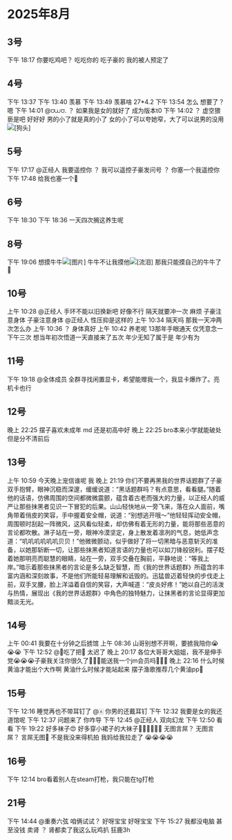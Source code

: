 # 2025年8月

<script setup lang="ts">
import { QTagColors } from 'fake-qq-ui';

</script>

## 3号

<q-window title="我的世界话题群">
    <q-tip>下午 18:17</q-tip>
    <q-text name="⩌⩊⩌." tag="LV100 群犯人(少女控" :tag-color="QTagColors.purple" avatar="https://q2.qlogo.cn/headimg_dl?dst_uin=2944162986&spec=100">你要吃鸡吧？</q-text>
    <q-text name="重奏六弦" tag="LV100 花飞" :tag-color="QTagColors.blue" avatar="https://q2.qlogo.cn/headimg_dl?dst_uin=488741813&spec=100">吃吃你的</q-text>
    <q-text name="⩌⩊⩌." tag="LV100 群犯人(少女控" :tag-color="QTagColors.purple" avatar="https://q2.qlogo.cn/headimg_dl?dst_uin=2944162986&spec=100">吃子豪的</q-text>
    <q-text name="⩌⩊⩌." tag="LV100 群犯人(少女控" :tag-color="QTagColors.purple" avatar="https://q2.qlogo.cn/headimg_dl?dst_uin=2944162986&spec=100">我的被人预定了</q-text>

</q-window>

## 4号

<q-window title="我的世界话题群">
    <q-tip>下午 13:37</q-tip>
    <q-image name="重奏六弦" tag="LV100 花飞" :tag-color="QTagColors.blue" avatar="https://q2.qlogo.cn/headimg_dl?dst_uin=488741813&spec=100" src="/img/2025-8-4-1.jfif"></q-image>
    <q-tip>下午 13:40</q-tip>
    <q-text name="无奈的系统君" tag="LV70 白丝控" :tag-color="QTagColors.purple" avatar="https://q2.qlogo.cn/headimg_dl?dst_uin=1592417016&spec=100">羡慕</q-text>
    <q-tip>下午 13:49</q-tip>
    <q-text name="⩌⩊⩌." tag="LV100 群犯人(少女控" :tag-color="QTagColors.purple" avatar="https://q2.qlogo.cn/headimg_dl?dst_uin=2944162986&spec=100">羡慕啥</q-text>
    <q-text name="无奈的系统君" tag="LV70 白丝控" :tag-color="QTagColors.purple" avatar="https://q2.qlogo.cn/headimg_dl?dst_uin=1592417016&spec=100">27*4.2</q-text>
    <q-tip>下午 13:54</q-tip>
    <q-text name="⩌⩊⩌." tag="LV100 群犯人(少女控" :tag-color="QTagColors.purple" avatar="https://q2.qlogo.cn/headimg_dl?dst_uin=2944162986&spec=100">怎么</q-text>
    <q-text name="⩌⩊⩌." tag="LV100 群犯人(少女控" :tag-color="QTagColors.purple" avatar="https://q2.qlogo.cn/headimg_dl?dst_uin=2944162986&spec=100">想要了？</q-text>
    <q-text name="❄️" tag="LV62 白丝足控" :tag-color="QTagColors.purple" avatar="https://q2.qlogo.cn/headimg_dl?dst_uin=3314518364&spec=100">嗯</q-text>
    <q-tip>下午 14:01</q-tip>
    <q-reply target="⩌⩊⩌." replyText="想要了？" name="无奈的系统君" tag="LV70 白丝控" :tag-color="QTagColors.purple" avatar="https://q2.qlogo.cn/headimg_dl?dst_uin=1592417016&spec=100"><a at>@⩌⩊⩌.</a> ？</q-reply>
    <q-text name="无奈的系统君" tag="LV70 白丝控" :tag-color="QTagColors.purple" avatar="https://q2.qlogo.cn/headimg_dl?dst_uin=1592417016&spec=100">如果我是女的就好了</q-text>
    <q-text name="无奈的系统君" tag="LV70 白丝控" :tag-color="QTagColors.purple" avatar="https://q2.qlogo.cn/headimg_dl?dst_uin=1592417016&spec=100">成为版本t0</q-text>
    <q-tip>下午 14:02</q-tip>
    <q-text name="⩌⩊⩌." tag="LV100 群犯人(少女控" :tag-color="QTagColors.purple" avatar="https://q2.qlogo.cn/headimg_dl?dst_uin=2944162986&spec=100">？</q-text>
    <q-text name="⩌⩊⩌." tag="LV100 群犯人(少女控" :tag-color="QTagColors.purple" avatar="https://q2.qlogo.cn/headimg_dl?dst_uin=2944162986&spec=100">虚空猥亵是吧</q-text>
    <q-text name="⩌⩊⩌." tag="LV100 群犯人(少女控" :tag-color="QTagColors.purple" avatar="https://q2.qlogo.cn/headimg_dl?dst_uin=2944162986&spec=100">好好好</q-text>
    <q-text name="无奈的系统君" tag="LV70 白丝控" :tag-color="QTagColors.purple" avatar="https://q2.qlogo.cn/headimg_dl?dst_uin=1592417016&spec=100">男的小了就是真的小了</q-text>
    <q-text name="无奈的系统君" tag="LV70 白丝控" :tag-color="QTagColors.purple" avatar="https://q2.qlogo.cn/headimg_dl?dst_uin=1592417016&spec=100">女的小了可以夸她窄，大了可以说男的没用</q-text>
    <q-text name="无奈的系统君" tag="LV70 白丝控" :tag-color="QTagColors.purple" avatar="https://q2.qlogo.cn/headimg_dl?dst_uin=1592417016&spec=100"><img alt="[狗头]" class="face" src="/img/face/狗头.png"></q-text>

</q-window>

## 5号

<q-window title="我的世界话题群">
    <q-tip>下午 17:17</q-tip>
    <q-image name="🀀" tag="LV100 传奇抗压王🐢" :tag-color="QTagColors.purple" avatar="https://q2.qlogo.cn/headimg_dl?dst_uin=2860986565&spec=100" src="/img/2025-8-5-1.jfif" ></q-image>
    <q-text name="🀀" tag="LV100 传奇抗压王🐢" :tag-color="QTagColors.purple" avatar="https://q2.qlogo.cn/headimg_dl?dst_uin=2860986565&spec=100" ><a at>@正经人</a> 我要遥控你</q-text>
    <q-reply target="🀀" replyText="@正经人 我要遥控你" name="正经人" tag="LV100 帅比大好人" :tag-color="QTagColors.orange" avatar="https://q2.qlogo.cn/headimg_dl?dst_uin=1767927045&spec=100">？</q-reply>
    <q-text name="重奏六弦" tag="LV100 花飞" :tag-color="QTagColors.blue" avatar="https://q2.qlogo.cn/headimg_dl?dst_uin=488741813&spec=100">我可以遥控子豪发问号</q-text>
    <q-text name="正经人" tag="LV100 帅比大好人" :tag-color="QTagColors.orange" avatar="https://q2.qlogo.cn/headimg_dl?dst_uin=1767927045&spec=100">？</q-text>
    <q-text name="正经人" tag="LV100 帅比大好人" :tag-color="QTagColors.orange" avatar="https://q2.qlogo.cn/headimg_dl?dst_uin=1767927045&spec=100">你塞一个我遥控你</q-text>
    <q-tip>下午 17:48</q-tip>
    <q-reply target="正经人" replyText="你塞一个我遥控你" name="🥚吃了把🥚" tag="LV56 egg lsp" :tag-color="QTagColors.purple" avatar="https://q2.qlogo.cn/headimg_dl?dst_uin=941486856&spec=100" >给我也塞一个🥵</q-reply>

</q-window>

## 6号

<q-window title="我的世界话题群">
    <q-tip>下午 18:30</q-tip>
    <q-image name="重奏六弦" tag="LV100 花飞" :tag-color="QTagColors.blue" avatar="https://q2.qlogo.cn/headimg_dl?dst_uin=488741813&spec=100" src="/img/2025-8-6-1.jfif" ></q-image>
    <q-tip>下午 18:36</q-tip>
    <q-text name="🀀" tag="LV100 传奇抗压王🐢" :tag-color="QTagColors.purple" avatar="https://q2.qlogo.cn/headimg_dl?dst_uin=2860986565&spec=100" >一天四次搁这养生呢</q-text>

</q-window>

## 8号

<q-window title="我的世界话题群">
    <q-tip>下午 19:06</q-tip>
    <q-text name="🥚吃了把🥚" tag="LV57 北大lsp蛋" :tag-color="QTagColors.purple" avatar="https://q2.qlogo.cn/headimg_dl?dst_uin=941486856&spec=100" >想摸牛牛<img alt="[图片]" src="/img/2025-8-8-1.jfif"></q-text>
    <q-text name="🥚吃了把🥚" tag="LV57 北大lsp蛋" :tag-color="QTagColors.purple" avatar="https://q2.qlogo.cn/headimg_dl?dst_uin=941486856&spec=100" >牛牛不让我摸他<img alt="[流泪]" class="face" src="/img/face/流泪.png"></q-text>
    <q-text name="🥚吃了把🥚" tag="LV57 北大lsp蛋" :tag-color="QTagColors.purple" avatar="https://q2.qlogo.cn/headimg_dl?dst_uin=941486856&spec=100" >那我只能摸自己的牛牛了🥵</q-text>

</q-window>

## 10号

<q-window title="我的世界话题群">
    <q-tip>上午 10:28</q-tip>
    <q-reply target="正经人" replyText="以旧换新也不行吧" name="想死想死想死想死想死想死的狐狸【狐尼克】" tag="LV100 王者" :tag-color="QTagColors.grey" avatar="https://q2.qlogo.cn/headimg_dl?dst_uin=2467743669&spec=100" ><a at> @正经人</a> 手环不能以旧换新吧</q-reply>
    <q-text name="正经人" tag="LV100 帅比大好人" :tag-color="QTagColors.orange" avatar="https://q2.qlogo.cn/headimg_dl?dst_uin=1767927045&spec=100">好像不行</q-text>
    <q-text name="正经人" tag="LV100 帅比大好人" :tag-color="QTagColors.orange" avatar="https://q2.qlogo.cn/headimg_dl?dst_uin=1767927045&spec=100">隔天就要冲一次</q-text>
    <q-text name="正经人" tag="LV100 帅比大好人" :tag-color="QTagColors.orange" avatar="https://q2.qlogo.cn/headimg_dl?dst_uin=1767927045&spec=100">麻烦</q-text>
    <q-reply target="正经人" replyText="隔天就要冲一次" name="🥚吃了把🥚" tag="LV57 北大lsp蛋" :tag-color="QTagColors.purple" avatar="https://q2.qlogo.cn/headimg_dl?dst_uin=941486856&spec=100" >子豪注意身体</q-reply>
    <q-text name="想死想死想死想死想死想死的狐狸【狐尼克】" tag="LV100 王者" :tag-color="QTagColors.grey" avatar="https://q2.qlogo.cn/headimg_dl?dst_uin=2467743669&spec=100" >子豪注意身体</q-text>
    <q-reply target="正经人" replyText="隔天就要冲一次" name="🏃‍♂️" tag="LV100 神棍迅猛受" :tag-color="QTagColors.orange" avatar="https://q2.qlogo.cn/headimg_dl?dst_uin=3306636756&spec=100" ><a at> @正经人</a> 性压抑是这样的</q-reply>
    <q-tip>上午 10:34</q-tip>
    <q-text name="无奈的系统君" tag="LV72 白丝控" :tag-color="QTagColors.purple" avatar="https://q2.qlogo.cn/headimg_dl?dst_uin=1592417016&spec=100">隔天吗</q-text>
    <q-text name="无奈的系统君" tag="LV72 白丝控" :tag-color="QTagColors.purple" avatar="https://q2.qlogo.cn/headimg_dl?dst_uin=1592417016&spec=100">那我一天冲两次怎么办</q-text>
    <q-tip>上午 10:36</q-tip>
    <q-text name="⩌⩊⩌." tag="LV100 群犯人(少女控" :tag-color="QTagColors.purple" avatar="https://q2.qlogo.cn/headimg_dl?dst_uin=2944162986&spec=100">？</q-text>
    <q-text name="⩌⩊⩌." tag="LV100 群犯人(少女控" :tag-color="QTagColors.purple" avatar="https://q2.qlogo.cn/headimg_dl?dst_uin=2944162986&spec=100">身体真好</q-text>
    <q-tip>上午 10:42</q-tip>
    <q-text name="🀀" tag="LV100 传奇抗压王🐢" :tag-color="QTagColors.purple" avatar="https://q2.qlogo.cn/headimg_dl?dst_uin=2860986565&spec=100">养老呢</q-text>
    <q-text name="🀀" tag="LV100 传奇抗压王🐢" :tag-color="QTagColors.purple" avatar="https://q2.qlogo.cn/headimg_dl?dst_uin=2860986565&spec=100">13那年手眼通天</q-text>
    <q-text name="🀀" tag="LV100 传奇抗压王🐢" :tag-color="QTagColors.purple" avatar="https://q2.qlogo.cn/headimg_dl?dst_uin=2860986565&spec=100">仅凭意念一下午三次</q-text>
    <q-text name="🥚吃了把🥚" tag="LV58 北大lsp蛋" :tag-color="QTagColors.purple" avatar="https://q2.qlogo.cn/headimg_dl?dst_uin=941486856&spec=100" >想当年初次悟道一天直接来了五次</q-text>
    <q-text name="🥚吃了把🥚" tag="LV58 北大lsp蛋" :tag-color="QTagColors.purple" avatar="https://q2.qlogo.cn/headimg_dl?dst_uin=941486856&spec=100" >年少无知了属于是</q-text>
    <q-text name="⩌⩊⩌." tag="LV100 群犯人(少女控" :tag-color="QTagColors.purple" avatar="https://q2.qlogo.cn/headimg_dl?dst_uin=2944162986&spec=100">年少有为</q-text>

</q-window>

## 11号

<q-window title="Minecraft资源群">
    <q-tip>下午 19:18</q-tip>
    <q-text name="雨梦" tag="LV13 骷髅" :tag-color="QTagColors.grey" avatar="https://q2.qlogo.cn/headimg_dl?dst_uin=2113845998&spec=100" >@全体成员 全群寻找闲置显卡，希望能赠我一个，我显卡爆炸了。亮机卡也行</q-text>

</q-window>

## 12号

<q-window title="我的世界话题群">
    <q-tip>晚上 22:25</q-tip>
    <q-text name="正经人" tag="LV100 帅比大好人" :tag-color="QTagColors.orange" avatar="https://q2.qlogo.cn/headimg_dl?dst_uin=1767927045&spec=100">摆子喜欢未成年</q-text>
    <q-text name="正经人" tag="LV100 帅比大好人" :tag-color="QTagColors.orange" avatar="https://q2.qlogo.cn/headimg_dl?dst_uin=1767927045&spec=100">md</q-text>
    <q-text name="🥔" tag="LV100 烧土豆" :tag-color="QTagColors.purple" avatar="https://q2.qlogo.cn/headimg_dl?dst_uin=3442827834&spec=100" >还是初高中好</q-text>
    <q-tip>晚上 22:25</q-tip>
    <q-text name="小魔禁黑魔改" tag="LV100 白毛控变态" :tag-color="QTagColors.purple" avatar="https://q2.qlogo.cn/headimg_dl?dst_uin=2358286166&spec=100" >bro本来小学就能破处</q-text>
    <q-text name="小魔禁黑魔改" tag="LV100 白毛控变态" :tag-color="QTagColors.purple" avatar="https://q2.qlogo.cn/headimg_dl?dst_uin=2358286166&spec=100" >但是分不清前后</q-text>
</q-window>

## 13号

<q-window title="我的世界话题群">
    <q-tip>上午 10:59</q-tip>
    <q-text name="🀀" tag="LV100 传奇抗压王🐢" :tag-color="QTagColors.purple" avatar="https://q2.qlogo.cn/headimg_dl?dst_uin=2860986565&spec=100">今天晚上宠信谁呢</q-text>
    <q-image name="🀀" tag="LV100 传奇抗压王🐢" :tag-color="QTagColors.purple" avatar="https://q2.qlogo.cn/headimg_dl?dst_uin=2860986565&spec=100" src="/img/2025-8-13-1.jfif"></q-image>
    <q-text name="重奏六弦" tag="LV100 花飞" :tag-color="QTagColors.blue" avatar="https://q2.qlogo.cn/headimg_dl?dst_uin=488741813&spec=100">我</q-text>
    <q-tip>晚上 21:19</q-tip>
    <q-text name="重奏六弦" tag="LV100 花飞" :tag-color="QTagColors.blue" avatar="https://q2.qlogo.cn/headimg_dl?dst_uin=488741813&spec=100">你们不要再黑我的世界话题群了子豪双手抱臂，眼神沉稳而深邃，缓缓说道：“黑话题群吗？有点意思，看看腿。”随着他的话语，仿佛周围的空间都微微震颤，蕴含着古老而强大的力量，以正经人的威严让那些抹黑者见识一下冒犯的后果。山山轻快地从一旁飞来，落在众人面前，嘴角带着俏皮的笑容，手中握着安全帽，说道：“别想逃开哦～”他轻轻挥动安全帽，周围顿时刮起一阵微风，这风看似轻柔，却仿佛有着无形的力量，能将那些恶意的言论都吹散。淋子站在一旁，眼神冷漠坚定，身上散发着凛冽的气息，她低声念道：“叽叽叽叽叽叽贝贝！”他微微颤动，似乎做好了将一切黑暗与恶意斩灭的准备，以她那斩断一切，让那些抹黑者知道言语的力量也可以如刀锋般锐利。摆子眨着她那明亮而聪慧的眼睛，站在一旁，双手交叠在胸前，平静地说：“等我上岸。”暗示着那些抹黑者的言论是多么缺乏智慧，而《我的世界话题群》所蕴含的丰富内涵和深刻故事，不是他们所能轻易理解和诋毁的。迅猛兽迈着轻快的步伐走上前，双手叉腰，脸上洋溢着自信的笑容，大声喊道：“皮炎好疼！”她以自己的活泼与热情，展现出《我的世界话题群》中角色的独特魅力，让抹黑者的言论显得更加黯淡无光。</q-text>

</q-window>

## 14号

<q-window title="我的世界话题群">
    <q-tip>上午 00:41</q-tip>
    <q-text name="⛰️" tag="LV100 🖕🏻" :tag-color="QTagColors.blue" avatar="https://q2.qlogo.cn/headimg_dl?dst_uin=2939004685&spec=100" >我要在十分钟之后掳馆</q-text>
    <q-tip>上午 08:36</q-tip>
    <q-reply target="⛰️" replyText="我要在十分钟之后掳馆" name="🥚吃了把🥚" tag="LV59 北大lsp蛋" :tag-color="QTagColors.purple" avatar="https://q2.qlogo.cn/headimg_dl?dst_uin=941486856&spec=100" >山哥别想不开啊，要掳我陪你😭😭😭</q-reply>
    <q-tip>下午 12:52</q-tip>
    <q-reply target="🥚吃了把🥚" replyText="山哥别想不开啊，要掳我陪你😭😭😭" name="⛰️" tag="LV100 🖕🏻" :tag-color="QTagColors.blue" avatar="https://q2.qlogo.cn/headimg_dl?dst_uin=2939004685&spec=100" ><a at>@🥚吃了把🥚</a> 太迟了</q-reply>
    <q-tip>晚上 20:17</q-tip>
    <q-text name="🥚吃了把🥚" tag="LV58 北大lsp蛋" :tag-color="QTagColors.purple" avatar="https://q2.qlogo.cn/headimg_dl?dst_uin=941486856&spec=100" >各位大哥哥大姐姐，我不是伸手党😭😭😭子豪我关注你很久了🥵🥵🥵能送我一个jm会员吗🥺🥺🥺</q-text>
    <q-tip>晚上 22:16</q-tip>
    <q-text name="群摆子" tag="LV100 变态男娘控" :tag-color="QTagColors.purple" avatar="https://q2.qlogo.cn/headimg_dl?dst_uin=3030376163&spec=100" >什么时候黄油才能出个大作啊</q-text>
    <q-text name="群摆子" tag="LV100 变态男娘控" :tag-color="QTagColors.purple" avatar="https://q2.qlogo.cn/headimg_dl?dst_uin=3030376163&spec=100" >黄油什么时候才能站起来</q-text>
    <q-image name="群摆子" tag="LV100 变态男娘控" :tag-color="QTagColors.purple" avatar="https://q2.qlogo.cn/headimg_dl?dst_uin=3030376163&spec=100" src="/img/2025-8-14-1.jfif" ></q-image>
    <q-text name="🥚吃了把🥚" tag="LV58 北大lsp蛋" :tag-color="QTagColors.purple" avatar="https://q2.qlogo.cn/headimg_dl?dst_uin=941486856&spec=100" >摆子渔歌推荐几个黄油pp👦</q-text>

</q-window>

## 15号

<q-window title="我的世界话题群">
    <q-tip>下午 12:16</q-tip>
    <q-text name="🀀" tag="LV100 传奇抗压王🐢" :tag-color="QTagColors.purple" avatar="https://q2.qlogo.cn/headimg_dl?dst_uin=2860986565&spec=100">睡觉再也不带耳钉了</q-text>
    <q-reply target="🀀" replyText="睡觉再也不带耳钉了" name="重奏六弦" tag="LV100 花飞" :tag-color="QTagColors.blue" avatar="https://q2.qlogo.cn/headimg_dl?dst_uin=488741813&spec=100"><a at>@🀀</a> 你男的还戴耳钉</q-reply>
    <q-tip>下午 12:32</q-tip>
    <q-text name="🀀" tag="LV100 传奇抗压王🐢" :tag-color="QTagColors.purple" avatar="https://q2.qlogo.cn/headimg_dl?dst_uin=2860986565&spec=100">我要是女的我还道馆呢</q-text>
    <q-tip>下午 12:37</q-tip>
    <q-text name="正经人" tag="LV100 帅比大好人" :tag-color="QTagColors.orange" avatar="https://q2.qlogo.cn/headimg_dl?dst_uin=1767927045&spec=100">问题来了</q-text>
    <q-text name="正经人" tag="LV100 帅比大好人" :tag-color="QTagColors.orange" avatar="https://q2.qlogo.cn/headimg_dl?dst_uin=1767927045&spec=100">你咋导</q-text>
    <q-tip>下午 12:45</q-tip>
    <q-reply target="正经人" replyText="你咋导" name="🀀" tag="LV100 传奇抗压王🐢" :tag-color="QTagColors.purple" avatar="https://q2.qlogo.cn/headimg_dl?dst_uin=2860986565&spec=100"><a at>@正经人</a> 双向幻龙</q-reply>
    <q-tip>下午 12:50</q-tip>
    <q-reply target="🀀" replyText="@正经人 双向幻龙" name="🏃‍♂️" tag="LV100 神棍迅猛受" :tag-color="QTagColors.purple" avatar="https://q2.qlogo.cn/headimg_dl?dst_uin=3306636756&spec=100">看看</q-reply>
    <q-tip>下午 19:22</q-tip>
    <q-text name="🥚吃了把🥚" tag="LV60 北大lsp蛋" :tag-color="QTagColors.purple" avatar="https://q2.qlogo.cn/headimg_dl?dst_uin=941486856&spec=100">好多袜子😍</q-text>
    <q-text name="🥚吃了把🥚" tag="LV60 北大lsp蛋" :tag-color="QTagColors.purple" avatar="https://q2.qlogo.cn/headimg_dl?dst_uin=941486856&spec=100">好多穿小裙子的大袜子🤤🤤🤤😍😍😍</q-text>
    <q-text name="🏃‍♂️" tag="LV100 神棍迅猛受" :tag-color="QTagColors.purple" avatar="https://q2.qlogo.cn/headimg_dl?dst_uin=3306636756&spec=100">无图言屌？</q-text>
    <q-text name="⩌⩊⩌." tag="LV100 群犯人(少女控" :tag-color="QTagColors.purple" avatar="https://q2.qlogo.cn/headimg_dl?dst_uin=2944162986&spec=100">无图言屌？</q-text>
    <q-text name="🥚吃了把🥚" tag="LV60 北大lsp蛋" :tag-color="QTagColors.purple" avatar="https://q2.qlogo.cn/headimg_dl?dst_uin=941486856&spec=100" >言屌无图👦</q-text>
    <q-text name="🥚吃了把🥚" tag="LV60 北大lsp蛋" :tag-color="QTagColors.purple" avatar="https://q2.qlogo.cn/headimg_dl?dst_uin=941486856&spec=100" >不是我没来得机拍</q-text>
    <q-text name="🥚吃了把🥚" tag="LV60 北大lsp蛋" :tag-color="QTagColors.purple" avatar="https://q2.qlogo.cn/headimg_dl?dst_uin=941486856&spec=100" >我妈给我拉走了</q-text>
    <q-text name="🥚吃了把🥚" tag="LV60 北大lsp蛋" :tag-color="QTagColors.purple" avatar="https://q2.qlogo.cn/headimg_dl?dst_uin=941486856&spec=100" >😭😭😭😭</q-text>

</q-window>

## 16号

<q-window title="我的世界话题群">
    <q-tip>下午 12:14</q-tip>
    <q-text name="🥚吃了把🥚" tag="LV60 北大lsp蛋" :tag-color="QTagColors.purple" avatar="https://q2.qlogo.cn/headimg_dl?dst_uin=941486856&spec=100" >bro看着别人在steam打枪，我只能在tg打枪</q-text>

</q-window>

## 21号

<q-window title="我的世界话题群">
    <q-tip>下午 14:44</q-tip>
    <q-text name="白井 黒子" tag="LV100 群罪犯" :tag-color="QTagColors.purple" avatar="https://q2.qlogo.cn/headimg_dl?dst_uin=1783737017&spec=100"><a at>@重奏六弦</a> 咱俩试试？</q-text>
    <q-text name="重奏六弦" tag="LV100 花飞" :tag-color="QTagColors.blue" avatar="https://q2.qlogo.cn/headimg_dl?dst_uin=488741813&spec=100">好呀宝宝</q-text>
    <q-text name="在逃摆子已就业" tag="LV100 雄小鬼男娘控" :tag-color="QTagColors.purple" avatar="https://q2.qlogo.cn/headimg_dl?dst_uin=3136350697&spec=100">好呀宝宝</q-text>
    <q-tip>下午 15:27</q-tip>
    <q-text name="在逃摆子已就业" tag="LV100 雄小鬼男娘控" :tag-color="QTagColors.purple" avatar="https://q2.qlogo.cn/headimg_dl?dst_uin=3136350697&spec=100">我都没电脑</q-text>
    <q-text name="在逃摆子已就业" tag="LV100 雄小鬼男娘控" :tag-color="QTagColors.purple" avatar="https://q2.qlogo.cn/headimg_dl?dst_uin=3136350697&spec=100">甚至没钱</q-text>
    <q-text name="正经人" tag="LV100 帅比大好人" :tag-color="QTagColors.orange" avatar="https://q2.qlogo.cn/headimg_dl?dst_uin=1767927045&spec=100">卖肾</q-text>
    <q-text name="在逃摆子已就业" tag="LV100 雄小鬼男娘控" :tag-color="QTagColors.purple" avatar="https://q2.qlogo.cn/headimg_dl?dst_uin=3136350697&spec=100">？</q-text>
    <q-text name="在逃摆子已就业" tag="LV100 雄小鬼男娘控" :tag-color="QTagColors.purple" avatar="https://q2.qlogo.cn/headimg_dl?dst_uin=3136350697&spec=100">肾都卖了我这么玩鸡扒</q-text>
    <q-text name="在逃摆子已就业" tag="LV100 雄小鬼男娘控" :tag-color="QTagColors.purple" avatar="https://q2.qlogo.cn/headimg_dl?dst_uin=3136350697&spec=100">狂鹿3h</q-text>

</q-window>
